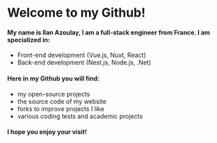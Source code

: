 # Welcome to my Github!

#### My name is Ilan Azoulay, I am a full-stack engineer from France. I am specialized in:
- Front-end development (Vue.js, Nuxt, React)
- Back-end development (Nest.js, Node.js, .Net)

#### Here in my Github you will find:
- my open-source projects
- the source code of my website
- forks to improve projects I like
- various coding tests and academic projects

#### I hope you enjoy your visit!
